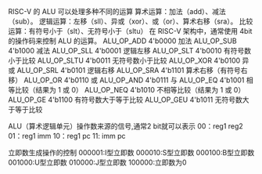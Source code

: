 RISC-V 的 ALU 可以处理多种不同的运算
算术运算：加法（add）、减法（sub）。
逻辑运算：左移（sll）、异或（xor）、或（or）、算术右移（sra）。
比较运算：有符号小于（slt）、无符号小于（sltu）
在 RISC-V 架构中，通常使用 4bit 的操作码来控制 ALU 的运算。
    ALU_OP_ADD	4'b0000	加法
    ALU_OP_SUB	4'b1000	减法
    ALU_OP_SLL	4'b0001	逻辑左移
    ALU_OP_SLT	4'b0010	有符号数小于比较
    ALU_OP_SLTU	4'b0011	无符号数小于比较
    ALU_OP_XOR	4'b0100	异或
    ALU_OP_SRL	4'b0101	逻辑右移
    ALU_OP_SRA	4'b1101	算术右移（有符号右移）
    ALU_OP_OR	4'b0110	或
    ALU_OP_AND	4'b0111	与
    ALU_OP_EQ	4'b1001	相等比较（结果为 1 或 0）
    ALU_OP_NEQ	4'b1010	不相等比较（结果为 1 或 0）
    ALU_OP_GE	4'b1100	有符号数大于等于比较
    ALU_OP_GEU	4'b1011	无符号数大于等于比较


ALU（算术逻辑单元）操作数来源的信号,通常2 bit就可以表示
00：reg1 reg2
01：reg1 imm
10：reg1 pc
11: imm  pc

立即数生成操作的控制
000001:I型立即数
000010:S型立即数
000100:B型立即数
001000:U型立即数
010000:J型立即数
100000:立即数为0